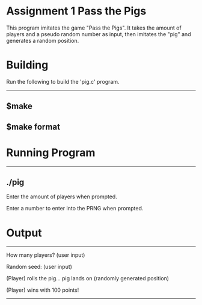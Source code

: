 # Assignment 1 Pass the Pigs

This program imitates the game "Pass the Pigs". 
It takes the amount of players and a pseudo random 
number as input, then imitates the "pig" and 
generates a random position.

# Building

Run the following to build the 'pig.c' program.

---
$make
---
$make format
---

# Running Program

---
./pig
---

Enter the amount of players when prompted.

Enter a number to enter into the PRNG when prompted.


# Output

---
How many players? (user input)

Random seed: (user input)

(Player) rolls the pig... pig lands on (randomly generated position)

(Player) wins with 100 points!

---



